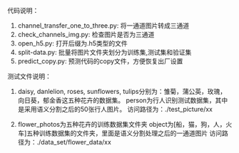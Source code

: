 代码说明：
1. channel_transfer_one_to_three.py: 将一通道图片转成三通道
2. check_channels_img.py: 检查图片是否为三通道
3. open_h5.py: 打开后缀为.h5类型的文件
4. split-data.py: 批量将图片文件夹划分为训练集,测试集和验证集
5. predict_copy.py: 预测代码的copy文件，方便恢复出厂设置

测试文件说明：
1.  daisy, danlelion, roses, sunflowers, tulips分别为：雏菊，蒲公英，玫瑰，向日葵，郁金香这五种花卉的数据集。
    person为行人识别测试数据集，其中是采用语义分割之后的50张行人图片。
    访问路径为：./test_picture/xx

2.  flower_photos为五种花卉的训练数据集文件夹
    object为[船，猫，狗，人，火车]五种训练数据集的文件夹，里面是语义分割处理之后的一通道图片
    访问路径为：./data_set/flower_data/xx
